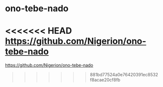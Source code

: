 # ono-tebe-nado
<<<<<<< HEAD
https://github.com/Nigerion/ono-tebe-nado
=======
https://github.com/Nigerion/ono-tebe-nado
>>>>>>> 881bd77524a0e76420391ec8532f8acae20cf8fb
